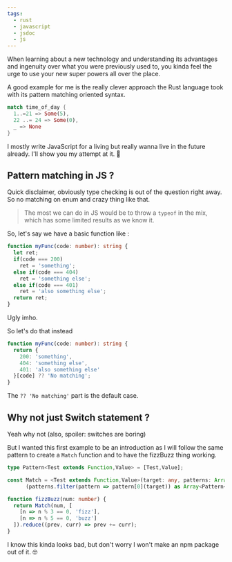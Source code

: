 ```yaml
---
tags: 
  - rust
  - javascript
  - jsdoc
  - js
---
```

When learning about a new technology and understanding its advantages and ingenuity over what you were previously used to, you kinda feel the urge to use your new super powers all over the place.

A good example for me is the really clever approach the Rust language took with its pattern matching oriented syntax. 
```rs
match time_of_day {
  1..=21 => Some(5),
  22 ..= 24 => Some(0),
  _ => None
}
```

I mostly write JavaScript for a living but really wanna live in the future already. I'll show you my attempt at it. 🦀

## Pattern matching in JS ?
Quick disclaimer, obviously type checking is out of the question right away. So no matching on enum and crazy thing like that.

> The most we can do in JS would be to throw a `typeof` in the mix, which has some limited results as we know it.

So, let's say we have a basic function like : 

```typescript
function myFunc(code: number): string {
  let ret;
  if(code === 200) 
    ret = 'something';
  else if(code === 404)
    ret = 'something else';
  else if(code === 401)
    ret = 'also something else';
  return ret; 
}
```
Ugly imho.

So let's do that instead
```typescript
function myFunc(code: number): string {
  return {
    200: 'something',
    404: 'something else',
    401: 'also something else'
  }[code] ?? 'No matching';
}
```
The `?? 'No matching'` part is the default case.

## Why not just Switch statement ?
Yeah why not (also, spoiler: switches are boring) 

But I wanted this first example to be an introduction as I will follow the same pattern to create a `Match` function and to have the fizzBuzz thing working.

```typescript
type Pattern<Test extends Function,Value> = [Test,Value];

const Match = <Test extends Function,Value>(target: any, patterns: Array<Pattern<Test,Value>>): Value =>
      (patterns.filter(pattern => pattern[0](target)) as Array<Pattern<Test,Value>>).map(pattern => pattern[1])

function fizzBuzz(num: number) {
  return Match(num, [
    [n => n % 3 == 0, 'fizz'],
    [n => n % 5 == 0, 'buzz']
  ]).reduce((prev, curr) => prev += curr);
} 
```
I know this kinda looks bad, but don't worry I won't make an npm package out of it. 🤓
